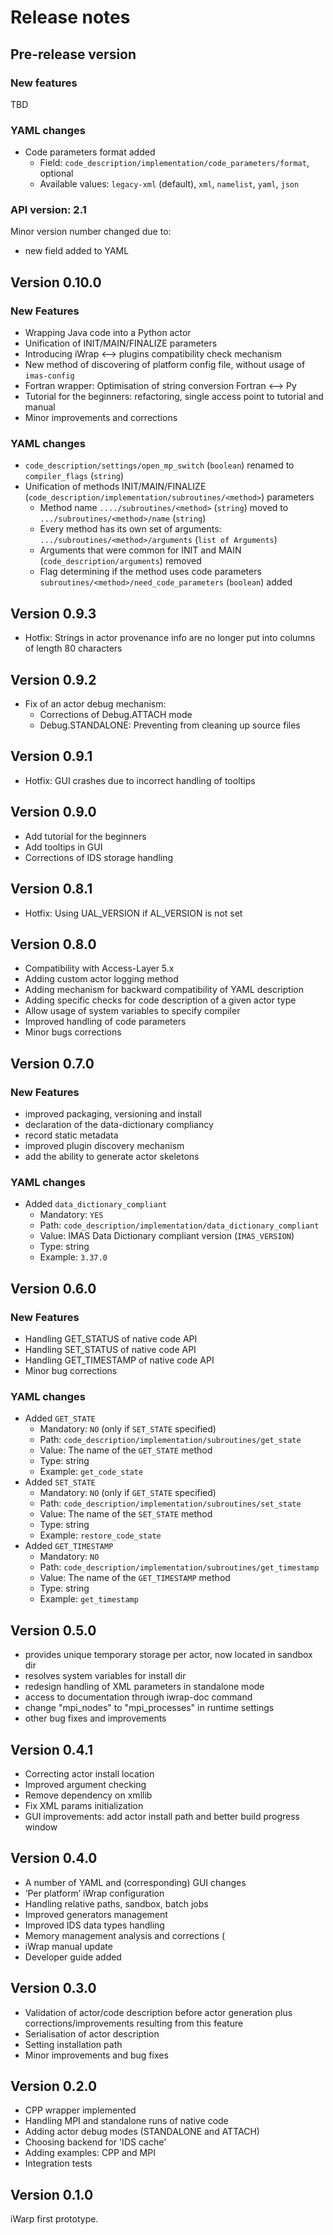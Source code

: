 # Release notes

## Pre-release version

### New features
TBD

### YAML changes
* Code parameters format added
  * Field: `code_description/implementation/code_parameters/format`, optional
  * Available values: `legacy-xml` (default), `xml`, `namelist`, `yaml`, `json` 

### API version: 2.1
Minor version number changed due to:
* new field added to YAML


## Version 0.10.0
### New Features
* Wrapping Java code into a Python actor
* Unification of INIT/MAIN/FINALIZE parameters
* Introducing iWrap <--> plugins compatibility check mechanism
* New method of discovering of platform config file, without usage of `imas-config`
* Fortran wrapper: Optimisation of string conversion Fortran <--> Py
* Tutorial for the beginners: refactoring, single access point to tutorial and manual
* Minor improvements and corrections

### YAML changes
* `code_description/settings/open_mp_switch` (`boolean`) renamed to `compiler_flags` (`string`)
* Unification of methods INIT/MAIN/FINALIZE (`code_description/implementation/subroutines/<method>`) parameters
  * Method name `..../subroutines/<method>` (`string`) moved to `.../subroutines/<method>/name` (`string`)
  * Every method has its own set of arguments: `.../subroutines/<method>/arguments` (`list of Arguments`)
  * Arguments that were common for INIT and MAIN (`code_description/arguments`) removed
  * Flag determining if the method uses code parameters `subroutines/<method>/need_code_parameters` (`boolean`) added

## Version 0.9.3
* Hotfix:  Strings in actor provenance info are no longer put into columns of length 80 characters

## Version 0.9.2
* Fix of an actor debug mechanism:
  * Corrections of Debug.ATTACH mode
  * Debug.STANDALONE: Preventing from cleaning up source files

## Version 0.9.1
* Hotfix: GUI crashes due to incorrect handling of tooltips

## Version 0.9.0
* Add tutorial for the beginners
* Add tooltips in GUI
* Corrections of IDS storage handling

## Version 0.8.1
* Hotfix: Using UAL_VERSION if AL_VERSION is not set

## Version 0.8.0
* Compatibility with Access-Layer 5.x 
* Adding custom actor logging method 
* Adding mechanism for backward compatibility of YAML description
* Adding specific checks for code description of a given actor type
* Allow usage of system variables to specify compiler 
* Improved handling of code parameters 
* Minor bugs corrections

## Version 0.7.0

### New Features
* improved packaging, versioning and install
* declaration of the data-dictionary compliancy
* record static metadata
* improved plugin discovery mechanism
* add the ability to generate actor skeletons

### YAML changes
* Added `data_dictionary_compliant`
  * Mandatory: `YES` 
  * Path: `code_description/implementation/data_dictionary_compliant`
  * Value: IMAS Data Dictionary compliant version (`IMAS_VERSION`)
  * Type: string
  * Example: `3.37.0`
  
## Version 0.6.0

### New Features
* Handling GET_STATUS of native code API
* Handling SET_STATUS of native code API
* Handling GET_TIMESTAMP of native code API
* Minor bug corrections

### YAML changes
* Added `GET_STATE`
  * Mandatory: `NO` (only if `SET_STATE` specified)
  * Path: `code_description/implementation/subroutines/get_state`
  * Value: The name of the `GET_STATE` method 
  * Type: string
  * Example: `get_code_state`
* Added `SET_STATE`
  * Mandatory: `NO` (only if `GET_STATE` specified)
  * Path: `code_description/implementation/subroutines/set_state`
  * Value: The name of the `SET_STATE` method 
  * Type: string
  * Example: `restore_code_state`
* Added `GET_TIMESTAMP`
  * Mandatory: `NO` 
  * Path: `code_description/implementation/subroutines/get_timestamp`
  * Value: The name of the `GET_TIMESTAMP` method 
  * Type: string
  * Example: `get_timestamp`

## Version 0.5.0
* provides unique temporary storage per actor, now located in sandbox dir
* resolves system variables for install dir
* redesign handling of XML parameters in standalone mode
* access to documentation through iwrap-doc command
* change "mpi_nodes" to "mpi_processes" in runtime settings
* other bug fixes and improvements

## Version 0.4.1
* Correcting actor install location
* Improved argument checking
* Remove dependency on xmllib
* Fix XML params initialization
* GUI improvements: add actor install path and better build progress window

## Version 0.4.0
* A number of YAML and (corresponding) GUI changes
* ‘Per platform’ iWrap configuration
* Handling relative paths, sandbox, batch jobs
* Improved generators management
* Improved IDS data types handling
* Memory management analysis and corrections (
* iWrap manual update
* Developer guide added

## Version 0.3.0
* Validation of actor/code description before actor generation plus corrections/improvements resulting from this feature
* Serialisation of actor description
* Setting installation path
* Minor improvements and bug fixes

## Version 0.2.0
* CPP wrapper implemented
* Handling MPI and standalone runs of native code
* Adding actor debug modes (STANDALONE and ATTACH)
* Choosing backend for 'IDS cache'
* Adding examples: CPP and MPI
* Integration tests

## Version 0.1.0
iWarp first prototype.
